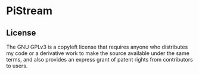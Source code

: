 # PiStream
## License
The GNU GPLv3 is a copyleft license that requires anyone who distributes my code or a derivative work to make the source available under the same terms, and also provides an express grant of patent rights from contributors to users. 